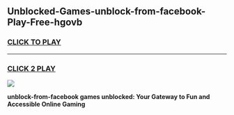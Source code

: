 
## Unblocked-Games-unblock-from-facebook-Play-Free-hgovb
<h3>
<a href="https://premium76.site?title=unblock-from-facebook&ref=23A">CLICK TO PLAY</a></h3>
<hr>

<h3>
<a href="https://premium76.site?title=unblock-from-facebook&ref=23A">CLICK 2 PLAY</a>
  
</h3>

<a href="https://premium76.site?title=unblock-from-facebook&ref=23A"><img src="https://clearcache.store/games.png"></a>


**unblock-from-facebook games unblocked: Your Gateway to Fun and Accessible Online Gaming**
